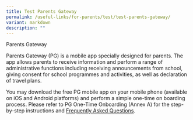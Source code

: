 ```yaml
---
title: Test Parents Gateway
permalink: /useful-links/for-parents/test/test-parents-gateway/
variant: markdown
description: ""
---
```

Parents Gateway

Parents Gateway (PG) is a mobile app specially designed for parents. The app allows parents to receive information and perform a range of administrative functions including receiving announcements from school, giving consent for school programmes and activities, as well as declaration of travel plans.

You may download the free PG mobile app on your mobile phone (available on iOS and Android platforms) and perform a simple one-time on boarding process. Please refer to PG One-Time Onboarding (Annex A) for the step-by-step instructions and [Frequently Asked Questions](https://ask.gov.sg/parentsgateway).